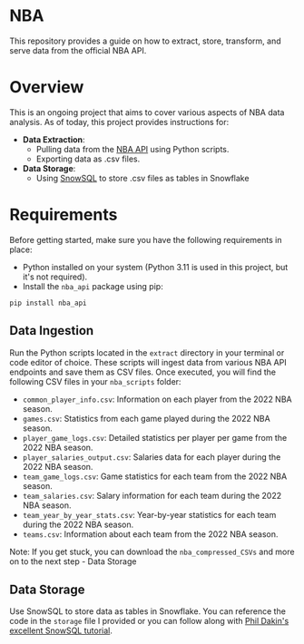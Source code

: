 # NBA
This repository provides a guide on how to extract, store, transform, and serve data from the official NBA API.

# Overview
This is an ongoing project that aims to cover various aspects of NBA data analysis. As of today, this project provides instructions for:

  - **Data Extraction**:
    - Pulling data from the [NBA API](https://github.com/swar/nba_api) using Python scripts.
    - Exporting data as .csv files.
  - **Data Storage**:
    - Using [SnowSQL](https://docs.snowflake.com/en/user-guide/snowsql) to store .csv files as tables in Snowflake

# Requirements
Before getting started, make sure you have the following requirements in place:

- Python installed on your system (Python 3.11 is used in this project, but it's not required).
- Install the `nba_api` package using pip:
```
pip install nba_api
```

## Data Ingestion

Run the Python scripts located in the `extract` directory in your terminal or code editor of choice. These scripts will ingest data from various NBA API endpoints and save them as CSV files. Once executed, you will find the following CSV files in your `nba_scripts` folder:

- `common_player_info.csv`: Information on each player from the 2022 NBA season.
- `games.csv`: Statistics from each game played during the 2022 NBA season.
- `player_game_logs.csv`: Detailed statistics per player per game from the 2022 NBA season.
- `player_salaries_output.csv`: Salaries data for each player during the 2022 NBA season.
- `team_game_logs.csv`: Game statistics for each team from the 2022 NBA season.
- `team_salaries.csv`: Salary information for each team during the 2022 NBA season.
- `team_year_by_year_stats.csv`: Year-by-year statistics for each team during the 2022 NBA season.
- `teams.csv`: Information about each team from the 2022 NBA season.

Note: If you get stuck, you can download the `nba_compressed_CSVs` and more on to the next step - Data Storage

## Data Storage

Use SnowSQL to store data as tables in Snowflake. You can reference the code in the `storage` file I provided or you can follow along with [Phil Dakin's excellent SnowSQL tutorial](https://medium.com/@philipdakin/dbt-snowflake-basic-model-setup-845122814178).
